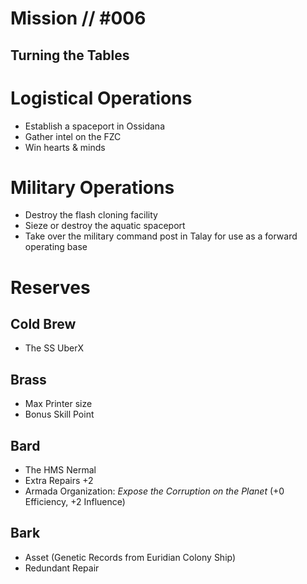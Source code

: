 # Mission // #006
## Turning the Tables
# Logistical Operations
- Establish a spaceport in Ossidana
- Gather intel on the FZC
- Win hearts & minds
# Military Operations
- Destroy the flash cloning facility
- Sieze or destroy the aquatic spaceport
- Take over the military command post in Talay for use as a forward operating base

# Reserves
## Cold Brew
- The SS UberX
## Brass
- Max Printer size
- Bonus Skill Point
## Bard
- The HMS Nermal
- Extra Repairs +2
- Armada Organization: *Expose the Corruption on the Planet* (+0 Efficiency, +2 Influence)
## Bark
- Asset (Genetic Records from Euridian Colony Ship)
- Redundant Repair
